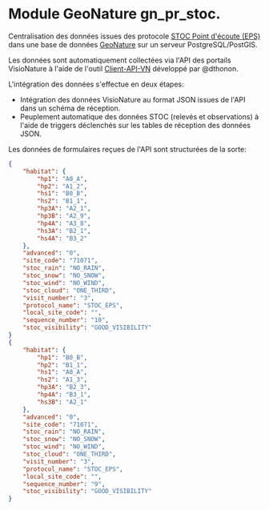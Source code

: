 # Module GeoNature gn_pr_stoc.

Centralisation des données issues des protocole [STOC Point d'écoute (EPS)](http://www.vigienature.fr/fr/suivi-temporel-des-oiseaux-communs-stoc) dans une base de données [GeoNature](https://github.com/PnX-SI/GeoNature) sur un serveur PostgreSQL/PostGIS.

Les données sont automatiquement collectées via l'API des portails VisioNature à l'aide de l'outil [Client-API-VN](https://framagit.org/lpo/Client_API_VN) développé par @dthonon.

L'intégration des données s'effectue en deux étapes:
* Intégration des données VisioNature au format JSON issues de l'API dans un schéma de réception.
* Peuplement automatique des données STOC (relevés et observations) à l'aide de triggers déclenchés sur les tables de réception des données JSON.

Les données de formulaires reçues de l'API sont structurées de la sorte:

```json
{
    "habitat": {
        "hp1": "A0_A",
        "hp2": "A1_2",
        "hs1": "B0_B",
        "hs2": "B1_1",
        "hp3A": "A2_1",
        "hp3B": "A2_9",
        "hp4A": "A3_8",
        "hs3A": "B2_1",
        "hs4A": "B3_2"
    },
    "advanced": "0",
    "site_code": "71071",
    "stoc_rain": "NO_RAIN",
    "stoc_snow": "NO_SNOW",
    "stoc_wind": "NO_WIND",
    "stoc_cloud": "ONE_THIRD",
    "visit_number": "3",
    "protocol_name": "STOC_EPS",
    "local_site_code": "",
    "sequence_number": "10",
    "stoc_visibility": "GOOD_VISIBILITY"
}
{
    "habitat": {
        "hp1": "B0_B",
        "hp2": "B1_1",
        "hs1": "A0_A",
        "hs2": "A1_3",
        "hp3A": "B2_3",
        "hp4A": "B3_1",
        "hs3B": "A2_1"
    },
    "advanced": "0",
    "site_code": "71071",
    "stoc_rain": "NO_RAIN",
    "stoc_snow": "NO_SNOW",
    "stoc_wind": "NO_WIND",
    "stoc_cloud": "ONE_THIRD",
    "visit_number": "3",
    "protocol_name": "STOC_EPS",
    "local_site_code": "",
    "sequence_number": "9",
    "stoc_visibility": "GOOD_VISIBILITY"
}
```
